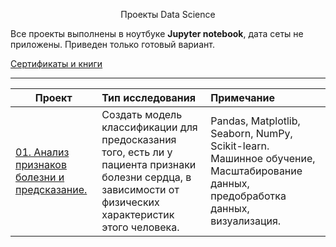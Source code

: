 <p align="center"> Проекты Data Science </p align="center">



Все проекты выполнены в ноутбуке **Jupyter notebook**, дата сеты не приложены. 
Приведен только готовый вариант.


[Сертификаты и книги](https://github.com/ArtemPlgn/certificates)


__________________________________________________________________________________________________________________________

| **Проект** | **Тип исследования** | **Примечание** |
| -------------------- | :--------------------- |:---------------------------| 
| [01. Анализ признаков болезни и предсказание.](https://github.com/ArtemPlgn/Data_science_projects/blob/main/Analysis%26prediction_heart/Analysis_of_signs_and_prediction.ipynb)|Создать модель классификации для предосказания того, есть ли у пациента признаки болезни сердца, в зависимости от физических характеристик этого человека.|Pandas, Matplotlib, Seaborn, NumPy, Scikit-learn. Машинное обучение, Масштабирование данных, предобработка данных, визуализация.|
